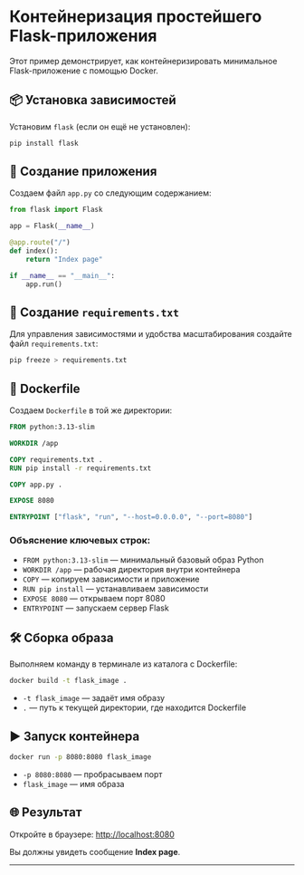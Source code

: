 # Контейнеризация простейшего Flask-приложения

Этот пример демонстрирует, как контейнеризировать минимальное Flask-приложение с помощью Docker.

## 📦 Установка зависимостей

Установим `flask` (если он ещё не установлен):

```bash
pip install flask
```

## 📝 Создание приложения

Создаем файл `app.py` со следующим содержанием:

```python
from flask import Flask

app = Flask(__name__)

@app.route("/")
def index():
    return "Index page"

if __name__ == "__main__":
    app.run()
```

## 📄 Создание `requirements.txt`

Для управления зависимостями и удобства масштабирования создайте файл `requirements.txt`:

```bash
pip freeze > requirements.txt
```

## 🐳 Dockerfile

Создаем `Dockerfile` в той же директории:

```Dockerfile
FROM python:3.13-slim

WORKDIR /app

COPY requirements.txt .
RUN pip install -r requirements.txt

COPY app.py .

EXPOSE 8080

ENTRYPOINT ["flask", "run", "--host=0.0.0.0", "--port=8080"]
```

### Объяснение ключевых строк:

- `FROM python:3.13-slim` — минимальный базовый образ Python
- `WORKDIR /app` — рабочая директория внутри контейнера
- `COPY` — копируем зависимости и приложение
- `RUN pip install` — устанавливаем зависимости
- `EXPOSE 8080` — открываем порт 8080
- `ENTRYPOINT` — запускаем сервер Flask

## 🛠️ Сборка образа

Выполняем команду в терминале из каталога с Dockerfile:

```bash
docker build -t flask_image .
```

- `-t flask_image` — задаёт имя образу
- `.` — путь к текущей директории, где находится Dockerfile

## ▶️ Запуск контейнера

```bash
docker run -p 8080:8080 flask_image
```

- `-p 8080:8080` — пробрасываем порт
- `flask_image` — имя образа

## 🌐 Результат

Откройте в браузере: [http://localhost:8080](http://localhost:8080)

Вы должны увидеть сообщение **Index page**.

---
